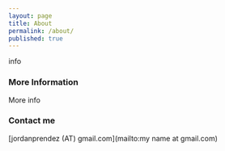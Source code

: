 ```yaml
---
layout: page
title: About
permalink: /about/
published: true
---
```

info

### More Information

More info

### Contact me

[jordanprendez (AT) gmail.com](mailto:my name at gmail.com)

